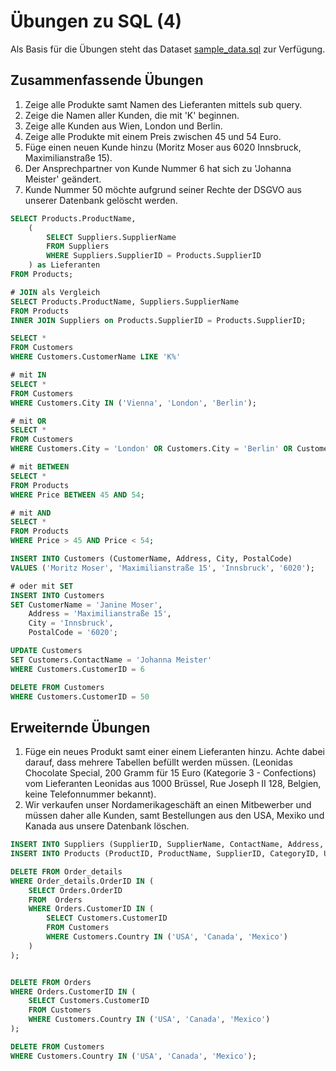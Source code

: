 # Übungen zu SQL (4)

Als Basis für die Übungen steht das Dataset [sample_data.sql](../sample_data.sql) zur Verfügung.

## Zusammenfassende Übungen

1. Zeige alle Produkte samt Namen des Lieferanten mittels sub query.
2. Zeige die Namen aller Kunden, die mit 'K' beginnen.
3. Zeige alle Kunden aus Wien, London und Berlin.
4. Zeige alle Produkte mit einem Preis zwischen 45 und 54 Euro.
5. Füge einen neuen Kunde hinzu (Moritz Moser aus 6020 Innsbruck, Maximilianstraße 15).
6. Der Ansprechpartner von Kunde Nummer 6 hat sich zu 'Johanna Meister' geändert.
7. Kunde Nummer 50 möchte aufgrund seiner Rechte der DSGVO aus unserer Datenbank gelöscht werden.

```sql
SELECT Products.ProductName,
    (
        SELECT Suppliers.SupplierName
        FROM Suppliers
        WHERE Suppliers.SupplierID = Products.SupplierID
    ) as Lieferanten
FROM Products;

# JOIN als Vergleich
SELECT Products.ProductName, Suppliers.SupplierName
FROM Products
INNER JOIN Suppliers on Products.SupplierID = Products.SupplierID;
```

```sql
SELECT *
FROM Customers
WHERE Customers.CustomerName LIKE 'K%'
```

```sql
# mit IN
SELECT *
FROM Customers
WHERE Customers.City IN ('Vienna', 'London', 'Berlin');

# mit OR
SELECT *
FROM Customers
WHERE Customers.City = 'London' OR Customers.City = 'Berlin' OR Customers.City = 'Vienna';
```

```sql
# mit BETWEEN
SELECT *
FROM Products
WHERE Price BETWEEN 45 AND 54;

# mit AND
SELECT *
FROM Products
WHERE Price > 45 AND Price < 54;
```

```sql
INSERT INTO Customers (CustomerName, Address, City, PostalCode)
VALUES ('Moritz Moser', 'Maximilianstraße 15', 'Innsbruck', '6020');

# oder mit SET
INSERT INTO Customers
SET CustomerName = 'Janine Moser',
    Address = 'Maximilianstraße 15',
    City = 'Innsbruck',
    PostalCode = '6020';
```

```sql
UPDATE Customers
SET Customers.ContactName = 'Johanna Meister'
WHERE Customers.CustomerID = 6
```

```sql
DELETE FROM Customers
WHERE Customers.CustomerID = 50
```

## Erweiternde Übungen

1. Füge ein neues Produkt samt einer einem Lieferanten hinzu. Achte dabei darauf, dass mehrere Tabellen befüllt werden müssen. (Leonidas Chocolate Special, 200 Gramm für 15 Euro (Kategorie 3 - Confections) vom Lieferanten Leonidas aus 1000 Brüssel, Rue Joseph II 128, Belgien, keine Telefonnummer bekannt).
2. Wir verkaufen unser Nordamerikageschäft an einen Mitbewerber und müssen daher alle Kunden, samt Bestellungen aus den USA, Mexiko und Kanada aus unsere Datenbank löschen.

```sql
INSERT INTO Suppliers (SupplierID, SupplierName, ContactName, Address, City, PostalCode, Country, Phone) VALUES (NULL, 'Leonidas', NULL, 'Rue Joseph II 128', 'Brüssel', '1000', 'Belgien', NULL);
INSERT INTO Products (ProductID, ProductName, SupplierID, CategoryID, Unit, Price) VALUES (NULL, 'Leonidas Chocolate Special', (SELECT SupplierID FROM Suppliers WHERE SupplierName = 'Leonidas' LIMIT 1), '3', '200 Gramm', '15');
```

```sql
DELETE FROM Order_details
WHERE Order_details.OrderID IN (
    SELECT Orders.OrderID
    FROM  Orders
    WHERE Orders.CustomerID IN (
        SELECT Customers.CustomerID
        FROM Customers
        WHERE Customers.Country IN ('USA', 'Canada', 'Mexico')
    )
);


DELETE FROM Orders
WHERE Orders.CustomerID IN (
    SELECT Customers.CustomerID
    FROM Customers
    WHERE Customers.Country IN ('USA', 'Canada', 'Mexico')
);

DELETE FROM Customers
WHERE Customers.Country IN ('USA', 'Canada', 'Mexico');
```
